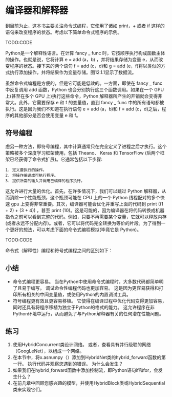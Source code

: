 

<!--
 * @version:
 * @Author:  StevenJokes https://github.com/StevenJokes
 * @Date: 2020-07-13 17:06:51
 * @LastEditors:  StevenJokes https://github.com/StevenJokes
 * @LastEditTime: 2020-07-13 17:11:51
 * @Description:
 * @TODO::
 * @Reference:
-->

# 编译器和解释器

到目前为止，这本书主要关注命令式编程，它使用了诸如 print，+ 或者 if 这样的语句来改变程序的状态。考虑以下简单命令式程序的示例。

TODO:CODE

Python是一个解释性语言。在计算 fancy _ func 时，它按顺序执行构成函数主体的操作。也就是说，它将计算 e = add (a，b) ，并将结果存储为变量 e，从而改变程序的状态。接下来的两个语句 f = add (c，d)和 g = add (e，f)将以类似的方式执行添加操作，并将结果作为变量存储。图12.1.1显示了数据流。

虽然命令式编程是方便的，但是它可能是低效的。一方面，即使在 fancy _ func 中反复调用 add 函数，Python 也会分别执行这三个函数调用。如果在一个 GPU 上(甚至在多个 GPU 上)执行这些命令，Python 解释器所产生的开销就会变得非常大。此外，它需要保存 e 和 f 的变量值，直到 fancy _ func 中的所有语句都被执行。这是因为我们不知道在执行语句 e = add (a，b)和 f = add (c，d)之后，程序的其他部分是否会使用变量 e 和 f。

## 符号编程

虑另一种方法，即符号编程，其中计算通常只在完全定义了进程之后才执行。这个策略被多个深度学习框架使用，包括 Theano、 Keras 和 TensorFlow (后两个框架已经获得了命令式扩展)。它通常包括以下步骤:

    1. 定义要执行的操作。
    2. 将操作编译成可执行程序。
    3. 提供所需的输入并调用已编译的程序执行。

这允许进行大量的优化。首先，在许多情况下，我们可以跳过 Python 解释器，从而消除一个性能瓶颈，这个瓶颈可能在 CPU 上的一个 Python 线程配对的多个快速 gpu 上变得非常重要。其次，编译器可能会优化并重写上面的代码到 print ((1 + 2) + (3 + 4)) ，甚至 print (10)。这是可能的，因为编译器在将代码转换成机器指令之前可以看到完整的代码。例如，只要不再需要某个变量，它就可以释放内存(或者永远不分配内存)。或者，它可以将代码完全转换为等价的片段。为了得到一个更好的想法，可以考虑下面的命令式编程模拟(毕竟它是 Python)。

TODO:CODE

命令式（解释性）编程和符号式编程之间的区别如下：

## 小结

* 命令式编程更容易。 当在Python中使用命令式编程时，大多数代码都简单明了且易于编写。 调试命令性编程代码也更加容易。 这是因为更容易获得和打印所有相关的中间变量值，或使用Python的内置调试工具。
* 符号编程更有效且更容易移植。 它使得在编译过程中优化代码变得更加容易，同时还具有将程序移植为独立于Python的格式的能力。 这允许程序在非Python环境中运行，从而避免了与Python解释器有关的任何潜在性能问题。

## 练习

1. 使用HybridConcurrent类设计网络。 或者，查看具有并行级联的网络（GoogLeNet），以组成一个网络。
2. 在本节中，将x.asnumpy（）添加到HybridNet类的hybrid_forward函数的第一行。 执行代码并观察您遇到的错误。 为什么会发生？
3. 如果我们在hybrid_forward函数中添加控制流，即Python语句if和for，会发生什么？
4. 在前几章中回顾您感兴趣的模型，并使用HybridBlock类或HybridSequential类来实现它们。
